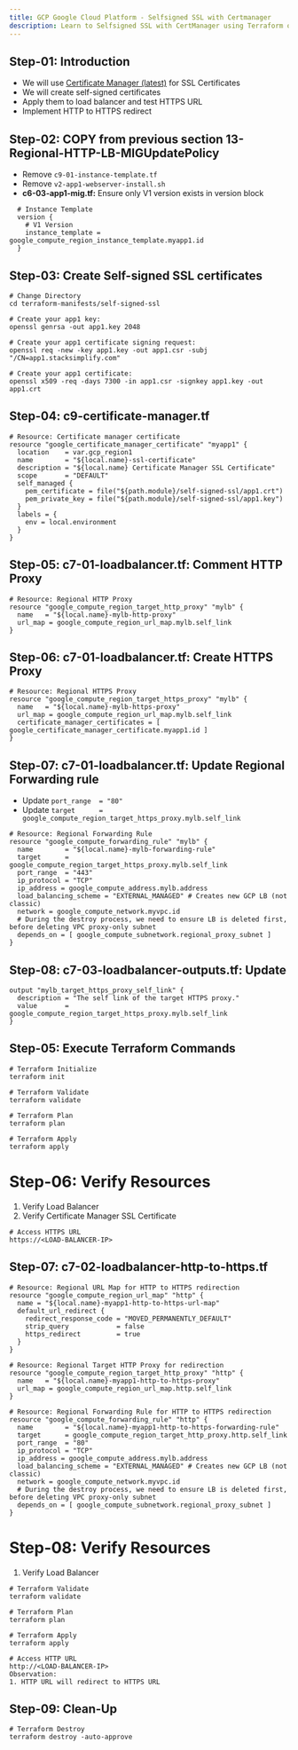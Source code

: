 ```yaml
---
title: GCP Google Cloud Platform - Selfsigned SSL with Certmanager
description: Learn to Selfsigned SSL with CertManager using Terraform on Google Cloud Platform
---
```


## Step-01: Introduction
- We will use [Certificate Manager (latest)](https://cloud.google.com/certificate-manager/docs/overview) for SSL Certificates
- We will create self-signed certificates
- Apply them to load balancer and test HTTPS URL
- Implement HTTP to HTTPS redirect

## Step-02: COPY from previous section 13-Regional-HTTP-LB-MIGUpdatePolicy
- Remove `c9-01-instance-template.tf`
- Remove `v2-app1-webserver-install.sh`
- **c6-03-app1-mig.tf:** Ensure only V1 version exists in version block
```hcl
  # Instance Template
  version {
    # V1 Version
    instance_template = google_compute_region_instance_template.myapp1.id
  }
```

## Step-03: Create Self-signed SSL certificates
```t
# Change Directory
cd terraform-manifests/self-signed-ssl

# Create your app1 key:
openssl genrsa -out app1.key 2048

# Create your app1 certificate signing request:
openssl req -new -key app1.key -out app1.csr -subj "/CN=app1.stacksimplify.com"

# Create your app1 certificate:
openssl x509 -req -days 7300 -in app1.csr -signkey app1.key -out app1.crt
```

## Step-04: c9-certificate-manager.tf
```hcl
# Resource: Certificate manager certificate
resource "google_certificate_manager_certificate" "myapp1" {
  location    = var.gcp_region1
  name        = "${local.name}-ssl-certificate"
  description = "${local.name} Certificate Manager SSL Certificate"
  scope       = "DEFAULT"
  self_managed {
    pem_certificate = file("${path.module}/self-signed-ssl/app1.crt")
    pem_private_key = file("${path.module}/self-signed-ssl/app1.key")
  }
  labels = {
    env = local.environment
  }
}
```

## Step-05: c7-01-loadbalancer.tf: Comment HTTP Proxy
```hcl
# Resource: Regional HTTP Proxy
resource "google_compute_region_target_http_proxy" "mylb" {
  name   = "${local.name}-mylb-http-proxy"
  url_map = google_compute_region_url_map.mylb.self_link
}
```

## Step-06: c7-01-loadbalancer.tf: Create HTTPS Proxy
```hcl
# Resource: Regional HTTPS Proxy
resource "google_compute_region_target_https_proxy" "mylb" {
  name   = "${local.name}-mylb-https-proxy"
  url_map = google_compute_region_url_map.mylb.self_link
  certificate_manager_certificates = [ google_certificate_manager_certificate.myapp1.id ]
}
```

## Step-07: c7-01-loadbalancer.tf: Update Regional Forwarding rule
- Update `port_range  = "80"`
- Update `target      = google_compute_region_target_https_proxy.mylb.self_link`
```hcl
# Resource: Regional Forwarding Rule
resource "google_compute_forwarding_rule" "mylb" {
  name        = "${local.name}-mylb-forwarding-rule"
  target      = google_compute_region_target_https_proxy.mylb.self_link
  port_range  = "443"
  ip_protocol = "TCP"
  ip_address = google_compute_address.mylb.address
  load_balancing_scheme = "EXTERNAL_MANAGED" # Creates new GCP LB (not classic)
  network = google_compute_network.myvpc.id
  # During the destroy process, we need to ensure LB is deleted first, before deleting VPC proxy-only subnet
  depends_on = [ google_compute_subnetwork.regional_proxy_subnet ]
}
```

## Step-08: c7-03-loadbalancer-outputs.tf: Update 
```hcl
output "mylb_target_https_proxy_self_link" {
  description = "The self link of the target HTTPS proxy."
  value       = google_compute_region_target_https_proxy.mylb.self_link
}
```


## Step-05: Execute Terraform Commands
```t
# Terraform Initialize
terraform init

# Terraform Validate
terraform validate

# Terraform Plan
terraform plan

# Terraform Apply
terraform apply
```

# Step-06: Verify Resources
1. Verify Load Balancer
2. Verify Certificate Manager SSL Certificate
```t
# Access HTTPS URL
https://<LOAD-BALANCER-IP>
```

## Step-07: c7-02-loadbalancer-http-to-https.tf
```hcl
# Resource: Regional URL Map for HTTP to HTTPS redirection
resource "google_compute_region_url_map" "http" {
  name = "${local.name}-myapp1-http-to-https-url-map"
  default_url_redirect {
    redirect_response_code = "MOVED_PERMANENTLY_DEFAULT"
    strip_query            = false
    https_redirect         = true
  }
}

# Resource: Regional Target HTTP Proxy for redirection
resource "google_compute_region_target_http_proxy" "http" {
  name   = "${local.name}-myapp1-http-to-https-proxy"
  url_map = google_compute_region_url_map.http.self_link
}

# Resource: Regional Forwarding Rule for HTTP to HTTPS redirection
resource "google_compute_forwarding_rule" "http" {
  name        = "${local.name}-myapp1-http-to-https-forwarding-rule"
  target      = google_compute_region_target_http_proxy.http.self_link
  port_range  = "80"
  ip_protocol = "TCP"
  ip_address = google_compute_address.mylb.address
  load_balancing_scheme = "EXTERNAL_MANAGED" # Creates new GCP LB (not classic)
  network = google_compute_network.myvpc.id
  # During the destroy process, we need to ensure LB is deleted first, before deleting VPC proxy-only subnet
  depends_on = [ google_compute_subnetwork.regional_proxy_subnet ]
}
```

# Step-08: Verify Resources
1. Verify Load Balancer
```t
# Terraform Validate
terraform validate

# Terraform Plan
terraform plan

# Terraform Apply
terraform apply

# Access HTTP URL
http://<LOAD-BALANCER-IP>
Observation:
1. HTTP URL will redirect to HTTPS URL
```

## Step-09: Clean-Up
```t
# Terraform Destroy
terraform destroy -auto-approve
```
